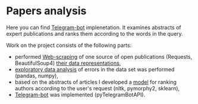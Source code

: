 # Papers analysis

Here you can find [Telegram-bot](http://t.me/find_an_expert_bot) implenetation. It examines abstracts of expert publications and ranks them according to the words in the query. 

Work on the project consists of the following parts:
- performed [Web-scraping](https://github.com/bondaleksey/training-ML-projects/blob/main/simple-nlp/notebooks/iterate_through_authors.ipynb) of one source of open publications (Requests, BeautifulSoup4) [their data representations](https://github.com/bondaleksey/papers-analysis/blob/main/notebooks/data_types.py),
- [exploratory data analysis](https://github.com/bondaleksey/papers-analysis/blob/main/notebooks/EDA.ipynb) of errors in the data set was performed (pandas, numpy),
- based on the abstracts of articles I developed a [model](https://github.com/bondaleksey/papers-analysis/blob/main/notebooks/model.py) for ranking authors according to the user's
request (nltk, pymorphy2, sklearn),
- [Telegram-bot](https://github.com/bondaleksey/papers-analysis/blob/main/notebooks/sfindanexpertbot.py) was implemented (pyTelegramBotAPI).
